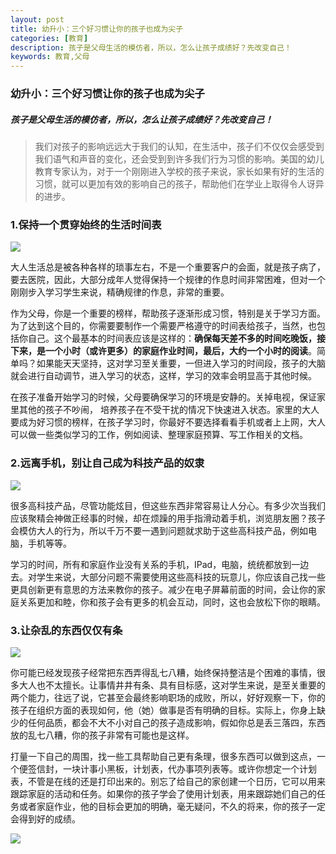 ```yaml
---
layout: post
title: 幼升小：三个好习惯让你的孩子也成为尖子
categories: [教育]
description: 孩子是父母生活的模仿者，所以，怎么让孩子成绩好？先改变自己！
keywords: 教育,父母
---
```

### 幼升小：三个好习惯让你的孩子也成为尖子

##### 孩子是父母生活的模仿者，所以，怎么让孩子成绩好？先改变自己！

> 我们对孩子的影响远远大于我们的认知，在生活中，孩子们不仅仅会感受到我们语气和声音的变化，还会受到到许多我们行为习惯的影响。美国的幼儿教育专家认为，对于一个刚刚进入学校的孩子来说，家长如果有好的生活的习惯，就可以更加有效的影响自己的孩子，帮助他们在学业上取得令人讶异的进步。

### 1.保持一个贯穿始终的生活时间表
![][image-1]

大人生活总是被各种各样的琐事左右，不是一个重要客户的会面，就是孩子病了，要去医院，因此，大部分成年人觉得保持一个规律的作息时间非常困难，但对一个刚刚步入学习学生来说，精确规律的作息，非常的重要。

作为父母，你是一个重要的榜样，帮助孩子逐渐形成习惯，特别是关于学习方面。为了达到这个目的，你需要要制作一个需要严格遵守的时间表给孩子，当然，也包括你自己。这个最基本的时间表应该是这样的：**确保每天差不多的时间吃晚饭，接下来，是一个小时（或许更多）的家庭作业时间，最后，大约一个小时的阅读**。简单吗？如果能天天坚持，这对学习至关重要，一但进入学习的时间段，孩子的大脑就会进行自动调节，进入学习的状态，这样，学习的效率会明显高于其他时候。

在孩子准备开始学习的时候，父母要确保学习的环境是安静的。关掉电视，保证家里其他的孩子不吵闹， 培养孩子在不受干扰的情况下快速进入状态。家里的大人要成为好习惯的榜样，在孩子学习时，你最好不要选择看看手机或者上上网，大人可以做一些类似学习的工作，例如阅读、整理家庭预算、写工作相关的文档。


### 2.远离手机，别让自己成为科技产品的奴隶
![][image-2]

很多高科技产品，尽管功能炫目，但这些东西非常容易让人分心。有多少次当我们应该聚精会神做正经事的时候，却在烦躁的用手指滑动着手机，浏览朋友圈？孩子会模仿大人的行为，所以千万不要一遇到问题就求助于这些高科技产品，例如电脑，手机等等。 

学习的时间，所有和家庭作业没有关系的手机，IPad，电脑，统统都放到一边去。对学生来说，大部分问题不需要使用这些高科技的玩意儿，你应该自己找一些更具创新更有意思的方法来教你的孩子。减少在电子屏幕前面的时间，会让你的家庭关系更加和睦，你和孩子会有更多的机会互动，同时，这也会放松下你的眼睛。

### 3.让杂乱的东西仅仅有条
![][image-3]

你可能已经发现孩子经常把东西弄得乱七八糟，始终保持整洁是个困难的事情，很多大人也不太擅长。让事情井井有条、具有目标感，这对学生来说，是至关重要的两个能力，往远了说，它甚至会最终影响职场的成败，所以，好好观察一下，你的孩子在组织方面的表现如何，他（她）做事是否有明确的目标。实际上，你身上缺少的任何品质，都会不大不小对自己的孩子造成影响，假如你总是丢三落四，东西放的乱七八糟，你的孩子非常有可能也是这样。

打量一下自己的周围，找一些工具帮助自己更有条理，很多东西可以做到这点，一个便签信封，一块计事小黑板，计划表，代办事项列表等。或许你想定一个计划表，不管是在线的还是打印出来的。别忘了给自己的家创建一个日历，它可以用来跟踪家庭的活动和任务。如果你的孩子学会了使用计划表，用来跟踪她们自己的任务或者家庭作业，他的目标会更加的明确，毫无疑问，不久的将来，你的孩子一定会得到好的成绩。

![][image-4]

[image-1]:	https://mmbiz.qlogo.cn/mmbiz_png/W7WYUGWiaNNVVXbuYrpPQukcRambFU8Gw69VOCxJELdpYLJBBm2zLr7sjwbyDY00vJT4PMZhn3MTedzZaIF5JSA/0?wx_fmt=png
[image-2]:	https://mmbiz.qlogo.cn/mmbiz_png/W7WYUGWiaNNVVXbuYrpPQukcRambFU8Gw64F7zQ4GKxVpSGtKZBXGzYuF7qqJxBVJHyV4trQMwsFkql3wHHJK7g/0?wx_fmt=png
[image-3]:	https://mmbiz.qlogo.cn/mmbiz_png/W7WYUGWiaNNVVXbuYrpPQukcRambFU8GwUoNmU3gQC7S6a7Wv6UuqgVSfficFsn7ut7nibiaQ5iaLQj3Rb09HmNWMFw/0?wx_fmt=png
[image-4]:	https://mmbiz.qlogo.cn/mmbiz_png/W7WYUGWiaNNXqzpGJHc5IKeCor9B6dkickKsUzk2vqKxic4UtoAPb7sv3rXQ9TWT8ZI4Bl6jfdZ3hh2CqnRicpTl0A/0?wx_fmt=png